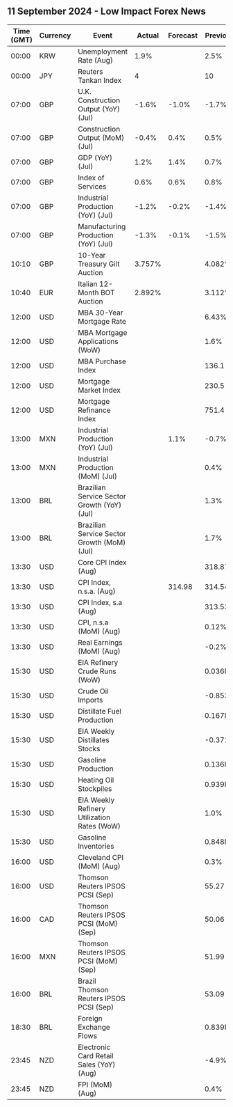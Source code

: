 ## 11 September 2024 - Low Impact Forex News

| Time (GMT) | Currency | Event | Actual | Forecast | Previous |
|------|----------|-------|--------|----------|----------|
| 00:00 | KRW | Unemployment Rate (Aug) | 1.9% |  | 2.5% |
| 00:00 | JPY | Reuters Tankan Index | 4 |  | 10 |
| 07:00 | GBP | U.K. Construction Output (YoY) (Jul) | -1.6% | -1.0% | -1.7% |
| 07:00 | GBP | Construction Output (MoM) (Jul) | -0.4% | 0.4% | 0.5% |
| 07:00 | GBP | GDP (YoY) (Jul) | 1.2% | 1.4% | 0.7% |
| 07:00 | GBP | Index of Services | 0.6% | 0.6% | 0.8% |
| 07:00 | GBP | Industrial Production (YoY) (Jul) | -1.2% | -0.2% | -1.4% |
| 07:00 | GBP | Manufacturing Production (YoY) (Jul) | -1.3% | -0.1% | -1.5% |
| 10:10 | GBP | 10-Year Treasury Gilt Auction | 3.757% |  | 4.082% |
| 10:40 | EUR | Italian 12-Month BOT Auction | 2.892% |  | 3.112% |
| 12:00 | USD | MBA 30-Year Mortgage Rate |  |  | 6.43% |
| 12:00 | USD | MBA Mortgage Applications (WoW) |  |  | 1.6% |
| 12:00 | USD | MBA Purchase Index |  |  | 136.1 |
| 12:00 | USD | Mortgage Market Index |  |  | 230.5 |
| 12:00 | USD | Mortgage Refinance Index |  |  | 751.4 |
| 13:00 | MXN | Industrial Production (YoY) (Jul) |  | 1.1% | -0.7% |
| 13:00 | MXN | Industrial Production (MoM) (Jul) |  |  | 0.4% |
| 13:00 | BRL | Brazilian Service Sector Growth (YoY) (Jul) |  |  | 1.3% |
| 13:00 | BRL | Brazilian Service Sector Growth (MoM) (Jul) |  |  | 1.7% |
| 13:30 | USD | Core CPI Index (Aug) |  |  | 318.87 |
| 13:30 | USD | CPI Index, n.s.a. (Aug) |  | 314.98 | 314.54 |
| 13:30 | USD | CPI Index, s.a (Aug) |  |  | 313.53 |
| 13:30 | USD | CPI, n.s.a (MoM) (Aug) |  |  | 0.12% |
| 13:30 | USD | Real Earnings (MoM) (Aug) |  |  | -0.2% |
| 15:30 | USD | EIA Refinery Crude Runs (WoW) |  |  | 0.036M |
| 15:30 | USD | Crude Oil Imports |  |  | -0.853M |
| 15:30 | USD | Distillate Fuel Production |  |  | 0.167M |
| 15:30 | USD | EIA Weekly Distillates Stocks |  |  | -0.371M |
| 15:30 | USD | Gasoline Production |  |  | 0.136M |
| 15:30 | USD | Heating Oil Stockpiles |  |  | 0.939M |
| 15:30 | USD | EIA Weekly Refinery Utilization Rates (WoW) |  |  | 1.0% |
| 15:30 | USD | Gasoline Inventories |  |  | 0.848M |
| 16:00 | USD | Cleveland CPI (MoM) (Aug) |  |  | 0.3% |
| 16:00 | USD | Thomson Reuters IPSOS PCSI (Sep) |  |  | 55.27 |
| 16:00 | CAD | Thomson Reuters IPSOS PCSI (MoM) (Sep) |  |  | 50.06 |
| 16:00 | MXN | Thomson Reuters IPSOS PCSI (MoM) (Sep) |  |  | 51.99 |
| 16:00 | BRL | Brazil Thomson Reuters IPSOS PCSI (Sep) |  |  | 53.09 |
| 18:30 | BRL | Foreign Exchange Flows |  |  | 0.839B |
| 23:45 | NZD | Electronic Card Retail Sales (YoY) (Aug) |  |  | -4.9% |
| 23:45 | NZD | FPI (MoM) (Aug) |  |  | 0.4% |
